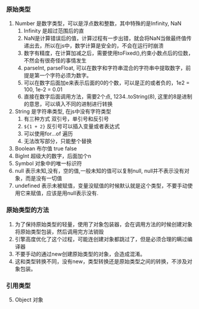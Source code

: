 

### 原始类型
1. Number 是数字类型，可以是浮点数和整数，其中特殊的是Infinity, NaN
   1. Infinity 是超过范围后的直
   2. NaN是计算错误后的值，计算过程有一步出错，就会将NaN当做最终值传递出去，所以在js中，数学计算是安全的，不会在运行时崩溃
   3. 数字有精度，在计算加减之后，需要使用toFixed(),约束小数点后的位数，不然会有很奇怪的事情发生
   4. parseInt, parseFloat, 可以在数字和字符串混合的字符串中提取数字，前提是第一个字符必须为数字。
   5. 可以在数字后面加e来表示后面的0的个数，可以是正的或者负的，1e2 = 100, 1e-2 = 0.01
   6. 直接在数字后面调用方法，需要2个点, 1234..toString(8), 这里的8是进制的意思，可以填入不同的进制进行转换
2. String 是字符串类型, 在js中没有字符类型
   1. 有三种方式 双引号，单引号和反引号
   2. `${1 + 2}` 反引号可以插入变量或者表达式
   3. 可以使用for...of 遍历
   4. 无法改写部分，只能整个替换
3. Boolean 布尔值  true false 
4. BigInt 超级大的数字，后面加个n
5. Symbol 对象中的唯一标识符
6. null 表示未知,没有，空的值,一般未知的值可以复制null, null并不表示没有对象，而是没有一切值
7. undefined 表示未被赋值，变量没赋值的时候默认就是这个类型，不要手动使用它来赋值，应该是用null表示没有.

### 原始类型的方法

1. 为了保持原始类型的轻量，使用了对象包装器，会在调用方法的时候创建对象将原始类型包装，然后调用完方法销毁
2. 引擎高度优化了这个过程，可能连创建对象都跳过了，但是必须合理的瞒过编译器
3. 不要手动的通过new创建原始类型的对象，会造成混淆。
4. 这和类型转换不同，没有new，类型转换还是原始类型之间的转换，不涉及对象包装。


### 引用类型
5. Object 对象